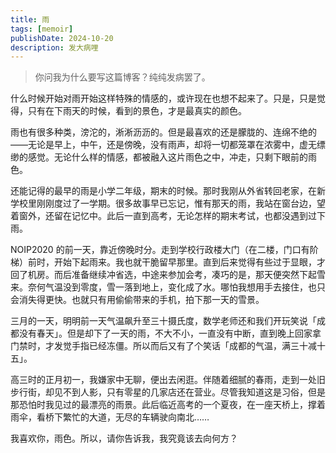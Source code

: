 ```yaml
---
title: 雨
tags: [memoir]
publishDate: 2024-10-20
description: 发大病哩
---
```


<blockquote class="text-gray-400 [font-style:normal;] font-normal">
你问我为什么要写这篇博客？纯纯发病罢了。
</blockquote>

什么时候开始对雨开始这样特殊的情感的，或许现在也想不起来了。只是，只是觉得，只有在下雨天的时候，看到的景色，才是最真实的颜色。

雨也有很多种类，滂沱的，淅淅沥沥的。但是最喜欢的还是朦胧的、连绵不绝的——无论是早上，中午，还是傍晚，没有雨声，却将一切都笼罩在浓雾中，虚无缥缈的感觉。无论什么样的情感，都被融入这片雨色之中，冲走，只剩下眼前的雨色。

还能记得的最早的雨是小学二年级，期末的时候。那时我刚从外省转回老家，在新学校里刚刚度过了一学期。很多故事早已忘记，惟有那天的雨，我站在窗台边，望着窗外，还留在记忆中。此后一直到高考，无论怎样的期末考试，也都没遇到过下雨。

NOIP2020 的前一天，靠近傍晚时分。走到学校行政楼大门（在二楼，门口有阶梯）前时，开始下起雨来。我也就干脆留早那里。直到后来觉得有些过于显眼，才回了机房。而后准备继续冲省选，中途来参加会考，凑巧的是，那天便突然下起雪来。奈何气温没到零度，雪一落到地上，变化成了水。哪怕我想用手去接住，也只会消失得更快。也就只有用偷偷带来的手机，拍下那一天的雪景。

三月的一天，明明前一天气温飙升至三十摄氏度，数学老师还和我们开玩笑说「成都没有春天」。但是却下了一天的雨，不大不小，一直没有中断，直到晚上回家拿门禁时，才发觉手指已经冻僵。所以而后又有了个笑话「成都的气温，满三十减十五」。

高三时的正月初一，我嫌家中无聊，便出去闲逛。伴随着细腻的春雨，走到一处旧步行街，却见不到人影，只有零星的几家店还在营业。尽管我知道这是习俗，但是那恐怕时我见过的最漂亮的雨景。此后临近高考的一个夏夜，在一座天桥上，撑着雨伞，看桥下繁忙的大道，无尽的车辆驶向南北……

我喜欢你，雨色。所以，请你告诉我，我究竟该去向何方？
